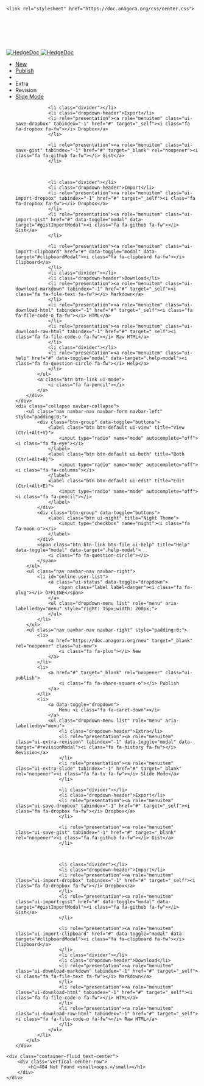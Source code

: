 <!DOCTYPE html>
<html lang="en">

<head>
    <meta charset="utf-8">
<meta http-equiv="X-UA-Compatible" content="IE=edge">
<meta name="viewport" content="width=device-width, initial-scale=1.0, user-scalable=no">
<meta name="apple-mobile-web-app-capable" content="yes">
<meta name="apple-mobile-web-app-status-bar-style" content="black">
<meta name="mobile-web-app-capable" content="yes">
<link rel="apple-touch-icon" sizes="180x180" href="https://doc.anagora.org/icons/apple-touch-icon.png">
<link rel="icon" type="image/png" sizes="32x32" href="https://doc.anagora.org/icons/favicon-32x32.png">
<link rel="icon" type="image/png" sizes="16x16" href="https://doc.anagora.org/icons/favicon-16x16.png">
<link rel="manifest" href="https://doc.anagora.org/icons/site.webmanifest">
<link rel="mask-icon" href="https://doc.anagora.org/icons/safari-pinned-tab.svg" color="#b51f08">
<link rel="shortcut icon" href="https://doc.anagora.org/icons/favicon.ico">
<meta name="apple-mobile-web-app-title" content="HedgeDoc - Collaborative markdown notes">
<meta name="application-name" content="HedgeDoc - Collaborative markdown notes">
<meta name="msapplication-TileColor" content="#b51f08">
<meta name="msapplication-config" content="https://doc.anagora.org/icons/browserconfig.xml">
<meta name="theme-color" content="#b51f08">


<meta property="og:image" content="https://doc.anagora.org/icons/android-chrome-512x512.png">
<meta property="og:image:alt" content="HedgeDoc logo">
<meta property="og:image:type" content="image/png">

<base href="https://doc.anagora.org/">
<title>404 Not Found oops.</title>

<link rel="stylesheet" href='https://doc.anagora.org/build/emojify.js/dist/css/basic/emojify.min.css'>
<link href="build/font-pack.7f8ad7b6ec95ff6949ef.css" rel="stylesheet"><link href="build/index-styles-pack.acf64c9aebcea120b873.css" rel="stylesheet"><link href="build/index-styles.5f8c70cf90e15ec7de7c.css" rel="stylesheet"><link href="build/index.5d26453578f665b661eb.css" rel="stylesheet">


    <link rel="stylesheet" href="https://doc.anagora.org/css/center.css">
</head>

<body>
    <nav class="navbar navbar-default navbar-fixed-top unselectable hidden-print">
    <!-- Brand and toggle get grouped for better mobile display -->
    <div class="navbar-header">
        <div class="pull-right" style="margin-top: 17px; color: #777;">
            <div class="visible-xs">&nbsp;</div>
            <div class="visible-sm">&nbsp;</div>
            <div class="visible-md">&nbsp;</div>
            <div class="visible-lg">&nbsp;</div>
        </div>
        <div class="nav-mobile nav-status visible-xs" id="short-online-user-list">
            <a class="ui-short-status" data-toggle="dropdown"><span class="label label-danger"><i class="fa fa-plug"></i> </span>
            </a>
            <ul class="dropdown-menu list" role="menu" aria-labelledby="menu">
            </ul>
        </div>
        <a class="navbar-brand pull-left header-brand" href="https://doc.anagora.org/" title="HedgeDoc (formerly CodiMD)">
            <img src="https://doc.anagora.org/banner/banner_h_bw.svg" alt="HedgeDoc" class="h-100 no-night">
            <img src="https://doc.anagora.org/banner/banner_h_wb.svg" alt="HedgeDoc" class="h-100 night">
        </a>
        <div class="nav-mobile pull-right visible-xs">
            <a data-toggle="dropdown" class="btn btn-link">
                <i class="fa fa-caret-down"></i>
            </a>
            <ul class="dropdown-menu list" role="menu" aria-labelledby="menu">
                <li role="presentation"><a role="menuitem" class="ui-new" tabindex="-1" href="https://doc.anagora.org/new" target="_blank" rel="noopener"><i class="fa fa-plus fa-fw"></i> New</a>
                </li>
                <li role="presentation"><a role="menuitem" class="ui-publish" tabindex="-1" href="#" target="_blank" rel="noopener"><i class="fa fa-share-square-o fa-fw"></i> Publish</a>
                </li>
                <li class="divider"></li>
                <li class="dropdown-header">Extra</li>
                <li role="presentation"><a role="menuitem" class="ui-extra-revision" tabindex="-1" data-toggle="modal" data-target="#revisionModal"><i class="fa fa-history fa-fw"></i> Revision</a>
                </li>
                <li role="presentation"><a role="menuitem" class="ui-extra-slide" tabindex="-1" href="#" target="_blank" rel="noopener"><i class="fa fa-tv fa-fw"></i> Slide Mode</a>
                </li>
                
                <li class="divider"></li>
                <li class="dropdown-header">Export</li>
                <li role="presentation"><a role="menuitem" class="ui-save-dropbox" tabindex="-1" href="#" target="_self"><i class="fa fa-dropbox fa-fw"></i> Dropbox</a>
                </li>
                
                <li role="presentation"><a role="menuitem" class="ui-save-gist" tabindex="-1" href="#" target="_blank" rel="noopener"><i class="fa fa-github fa-fw"></i> Gist</a>
                </li>
                
                
                
                <li class="divider"></li>
                <li class="dropdown-header">Import</li>
                <li role="presentation"><a role="menuitem" class="ui-import-dropbox" tabindex="-1" href="#" target="_self"><i class="fa fa-dropbox fa-fw"></i> Dropbox</a>
                </li>
                <li role="presentation"><a role="menuitem" class="ui-import-gist" href="#" data-toggle="modal" data-target="#gistImportModal"><i class="fa fa-github fa-fw"></i> Gist</a>
                </li>
                
                <li role="presentation"><a role="menuitem" class="ui-import-clipboard" href="#" data-toggle="modal" data-target="#clipboardModal"><i class="fa fa-clipboard fa-fw"></i> Clipboard</a>
                </li>
                <li class="divider"></li>
                <li class="dropdown-header">Download</li>
                <li role="presentation"><a role="menuitem" class="ui-download-markdown" tabindex="-1" href="#" target="_self"><i class="fa fa-file-text fa-fw"></i> Markdown</a>
                </li>
                <li role="presentation"><a role="menuitem" class="ui-download-html" tabindex="-1" href="#" target="_self"><i class="fa fa-file-code-o fa-fw"></i> HTML</a>
                </li>
                <li role="presentation"><a role="menuitem" class="ui-download-raw-html" tabindex="-1" href="#" target="_self"><i class="fa fa-file-code-o fa-fw"></i> Raw HTML</a>
                </li>
                <li class="divider"></li>
                <li role="presentation"><a role="menuitem" class="ui-help" href="#" data-toggle="modal" data-target=".help-modal"><i class="fa fa-question-circle fa-fw"></i> Help</a>
                </li>
            </ul>
            <a class="btn btn-link ui-mode">
                <i class="fa fa-pencil"></i>
            </a>
        </div>
    </div>
    <div class="collapse navbar-collapse">
        <ul class="nav navbar-nav navbar-form navbar-left" style="padding:0;">
            <div class="btn-group" data-toggle="buttons">
                <label class="btn btn-default ui-view" title="View (Ctrl+Alt+V)">
                    <input type="radio" name="mode" autocomplete="off"><i class="fa fa-eye"></i>
                </label>
                <label class="btn btn-default ui-both" title="Both (Ctrl+Alt+B)">
                    <input type="radio" name="mode" autocomplete="off"><i class="fa fa-columns"></i>
                </label>
                <label class="btn btn-default ui-edit" title="Edit (Ctrl+Alt+E)">
                    <input type="radio" name="mode" autocomplete="off"><i class="fa fa-pencil"></i>
                </label>
            </div>
            <div class="btn-group" data-toggle="buttons">
                <label class="btn ui-night" title="Night Theme">
                    <input type="checkbox" name="night"><i class="fa fa-moon-o"></i>
                </label>
            </div>
            <span class="btn btn-link btn-file ui-help" title="Help" data-toggle="modal" data-target=".help-modal">
                <i class="fa fa-question-circle"></i>
            </span>
        </ul>
        <ul class="nav navbar-nav navbar-right">
            <li id="online-user-list">
                <a class="ui-status" data-toggle="dropdown">
                    <span class="label label-danger"><i class="fa fa-plug"></i> OFFLINE</span>
                </a>
                <ul class="dropdown-menu list" role="menu" aria-labelledby="menu" style="right: 15px;width: 200px;">
                </ul>
            </li>
        </ul>
        <ul class="nav navbar-nav navbar-right" style="padding:0;">
            <li>
                <a href="https://doc.anagora.org/new" target="_blank" rel="noopener" class="ui-new">
                    <i class="fa fa-plus"></i> New
                </a>
            </li>
            <li>
                <a href="#" target="_blank" rel="noopener" class="ui-publish">
                    <i class="fa fa-share-square-o"></i> Publish
                </a>
            </li>
            <li>
                <a data-toggle="dropdown">
                    Menu <i class="fa fa-caret-down"></i>
                </a>
                <ul class="dropdown-menu list" role="menu" aria-labelledby="menu">
                    <li class="dropdown-header">Extra</li>
                    <li role="presentation"><a role="menuitem" class="ui-extra-revision" tabindex="-1" data-toggle="modal" data-target="#revisionModal"><i class="fa fa-history fa-fw"></i> Revision</a>
                    </li>
                    <li role="presentation"><a role="menuitem" class="ui-extra-slide" tabindex="-1" href="#" target="_blank" rel="noopener"><i class="fa fa-tv fa-fw"></i> Slide Mode</a>
                    </li>
                    
                    <li class="divider"></li>
                    <li class="dropdown-header">Export</li>
                    <li role="presentation"><a role="menuitem" class="ui-save-dropbox" tabindex="-1" href="#" target="_self"><i class="fa fa-dropbox fa-fw"></i> Dropbox</a>
                    </li>
                    
                    <li role="presentation"><a role="menuitem" class="ui-save-gist" tabindex="-1" href="#" target="_blank" rel="noopener"><i class="fa fa-github fa-fw"></i> Gist</a>
                    </li>
                    
                    
                    
                    <li class="divider"></li>
                    <li class="dropdown-header">Import</li>
                    <li role="presentation"><a role="menuitem" class="ui-import-dropbox" tabindex="-1" href="#" target="_self"><i class="fa fa-dropbox fa-fw"></i> Dropbox</a>
                    </li>
                    <li role="presentation"><a role="menuitem" class="ui-import-gist" href="#" data-toggle="modal" data-target="#gistImportModal"><i class="fa fa-github fa-fw"></i> Gist</a>
                    </li>
                    
                    <li role="presentation"><a role="menuitem" class="ui-import-clipboard" href="#" data-toggle="modal" data-target="#clipboardModal"><i class="fa fa-clipboard fa-fw"></i> Clipboard</a>
                    </li>
                    <li class="divider"></li>
                    <li class="dropdown-header">Download</li>
                    <li role="presentation"><a role="menuitem" class="ui-download-markdown" tabindex="-1" href="#" target="_self"><i class="fa fa-file-text fa-fw"></i> Markdown</a>
                    </li>
                    <li role="presentation"><a role="menuitem" class="ui-download-html" tabindex="-1" href="#" target="_self"><i class="fa fa-file-code-o fa-fw"></i> HTML</a>
                    </li>
                    <li role="presentation"><a role="menuitem" class="ui-download-raw-html" tabindex="-1" href="#" target="_self"><i class="fa fa-file-code-o fa-fw"></i> Raw HTML</a>
                    </li>
                </ul>
            </li>
        </ul>
    </div>
</nav>
<div class="ui-spinner unselectable hidden-print"></div>

    <div class="container-fluid text-center">
        <div class="vertical-center-row">
            <h1>404 Not Found <small>oops.</small></h1>
        </div>
    </div>
</body>

</html>
